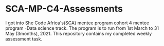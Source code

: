 # SCA-MP-C4-Assessments
I got into She Code Africa's(SCA) mentee program cohort 4 mentee program -Data science track. The program is to run from 1st March to 31 May (3months), 2021. This repository contains my completed weekly assessment task.
